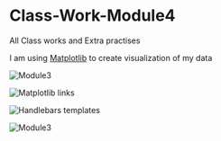 # Class-Work-Module4

All Class works and Extra practises

I am using [Matplotlib](https://matplotlib.org) to create visualization of my data

![Module3](https://github.com/saranyadurairaju/Module3-Final-Assignment-Analysis/tree/main/analysis/)

![Matplotlib links]([https://matplotlib.org/](http://https://matplotlib.org/))


![Handlebars templates]([http://handlebarsjs.com/](http://handlebarsjs.com/))

![Module3]([https://github.com/saranyadurairaju/Module3-Final-Assignment-Analysis/tree/main/analysis/](https://github.com/saranyadurairaju/Module3-Final-Assignment-Analysis/tree/main/analysis/))
